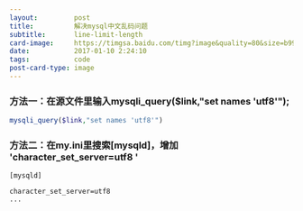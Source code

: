 ```yaml
---
layout:         post
title:          解决mysql中文乱码问题
subtitle:       line-limit-length
card-image:     https://timgsa.baidu.com/timg?image&quality=80&size=b9999_10000&sec=1508430529962&di=d1dd3650314dc38cd9e198a77c23ffc0&imgtype=0&src=http%3A%2F%2Fpic.baike.soso.com%2Fp%2F20140220%2F20140220223936-647007605.jpg
date:           2017-01-10 2:24:10
tags:           code
post-card-type: image
---
```



### 方法一：在源文件里输入mysqli_query($link,"set names 'utf8'");
```php
mysqli_query($link,"set names 'utf8'")
```

### 方法二：在my.ini里搜索[mysqld]，增加 'character_set_server=utf8 '
```
[mysqld]

character_set_server=utf8
...

```
